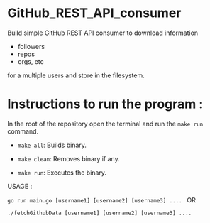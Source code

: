 # GitHub_REST_API_consumer

Build simple GitHub REST API consumer to download information 
- followers
- repos
- orgs, etc

for a multiple users and store in the filesystem.

# Instructions to run the program :

In the root of the repository open the terminal and run the `make run` command.

- `make all`: Builds binary.

- `make clean`: Removes binary if any.
	
- `make run`: Executes the binary.

USAGE :

`go run main.go [username1] [username2] [username3] .... ` OR 

`./fetchGithubData [username1] [username2] [username3] .... `